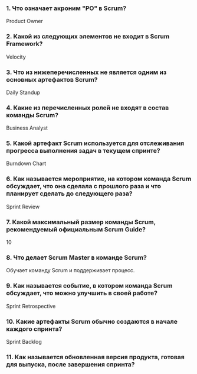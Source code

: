 ### 1. Что означает акроним "PO" в Scrum?
Product Owner
### 2. Какой из следующих элементов не входит в Scrum Framework?
Velocity
### 3. Что из нижеперечисленных не является одним из основных артефактов Scrum?
Daily Standup
### 4. Какие из перечисленных ролей не входят в состав команды Scrum?
Business Analyst
### 5. Какой артефакт Scrum используется для отслеживания прогресса выполнения задач в текущем спринте?
Burndown Chart
### 6. Как называется мероприятие, на котором команда Scrum обсуждает, что она сделала с прошлого раза и что планирует сделать до следующего раза?
Sprint Review
### 7. Какой максимальный размер команды Scrum, рекомендуемый официальным Scrum Guide?
10
### 8. Что делает Scrum Master в команде Scrum?
Обучает команду Scrum и поддерживает процесс.
### 9. Как называется событие, в котором команда Scrum обсуждает, что можно улучшить в своей работе?
Sprint Retrospective
### 10. Какие артефакты Scrum обычно создаются в начале каждого спринта?
Sprint Backlog
### 11. Как называется обновленная версия продукта, готовая для выпуска, после завершения спринта?  
